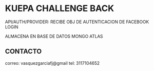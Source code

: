 # KUEPA CHALLENGE BACK

API/AUTH/PROVIDER:
RECIBE OBJ DE AUTENTICACION DE FACEBOOK LOGIN 

ALMACENA EN BASE DE DATOS MONGO ATLAS 

## CONTACTO

correo: vasquezgarciafj@gmail
tel: 3117104652


